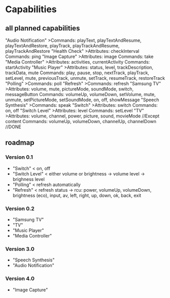 # Capabilities
## all planned capabilities
"Audio Notification"
	>Commands: playText, playTextAndResume, playTextAndRestore, playTrack, playTrackAndResume, playTrackAndRestore
"Health Check"
	>Attributes: checkInterval
	Commands: ping
"Image Capture"
	>Attributes: image
	Commands: take
"Media Controller"
	>Attributes: activities, currentActivity
	Commands: startActivity
"Music Player"
	>Attributes: status, level, trackDescription, trackData, mute
	Commands: play, pause, stop, nextTrack, playTrack, setLevel, mute, previousTrack, unmute, setTrack, resumeTrack, restoreTrack
"Polling"
	>Commands: poll
"Refresh"
	>Commands: refresh
"Samsung TV"
	>Attributes: volume, mute, pictureMode, soundMode, switch, messageButton
	Commands: volumeUp, volumeDown, setVolume, mute, unmute, setPictureMode, setSoundMode, on, off, showMessage
"Speech Synthesis"
	>Commands: speak
"Switch"
	>Attributes: switch
	Commands: on, off
"Switch Level"
	>Attributes: level
	Commands: setLevel
"TV"
	>Attributes: volume, channel, power, picture, sound, movieMode //Except content
	Commands: volumeUp, volumeDown, channelUp, channelDown //DONE
## roadmap
### Version 0.1
- "Switch" < on, off
- "Switch Level" < either volume or brightness
	-> volume level 
	-> brighness level
- "Polling" < refresh automatically
- "Refresh" < refresh status
-> rcu: power, volumeUp, volumeDown, brightness (eco), input, av, left, right, up, down, ok, back, exit
### Version 0.2
- "Samsung TV"
- "TV"
- "Music Player"
- "Media Controller"
### Version 3.0
- "Speech Synthesis"
- "Audio Notification"
### Version 4.0
- "Image Capture"